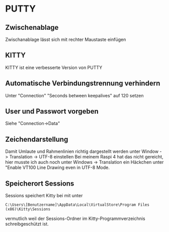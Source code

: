 # PUTTY
## Zwischenablage
Zwischanablage lässt sich mit rechter Maustaste einfügen
## KITTY
KITTY ist eine verbesserte Version von PUTTY
## Automatische Verbindungstrennung verhindern
Unter "Connection" "Seconds between keepalives" auf 120 setzen
## User und Passwort vorgeben
Siehe "Connection->Data"
## Zeichendarstellung
Damit Umlaute und Rahmenlinien richtig dargestellt werden unter Window -> Translation -> UTF-8 einstellen
Bei meinem Raspi 4 hat das nicht gereicht, hier musste ich auch noch unter Windows -> Translation ein Häckchen unter "Enable VT100 Line Drawing even in UTF-8 Mode. 

## Speicherort Sessions
Sessions speichert Kitty bei mit unter
    
    C:\Users\[Benutzername]\AppData\Local\VirtualStore\Program Files (x86)\Kitty\Sessions
    
vermutlich weil der Sessions-Ordner im Kitty-Programmverzeichnis schreibgeschützt ist.
